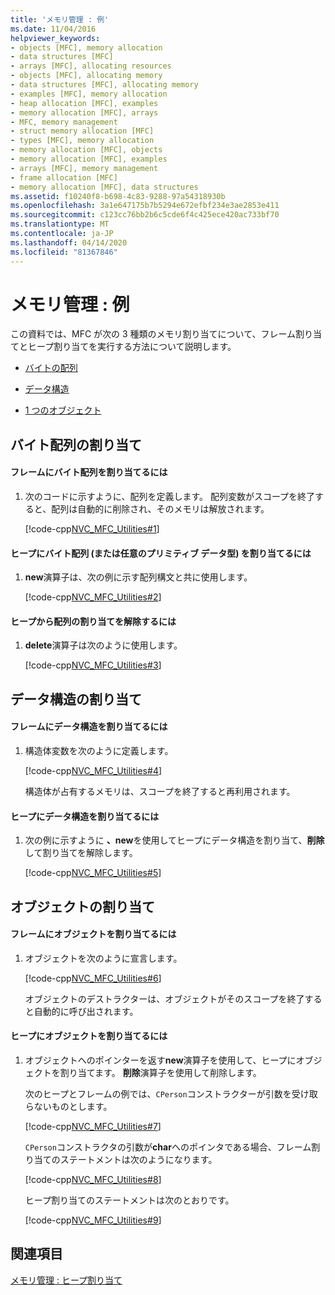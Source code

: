 ```yaml
---
title: 'メモリ管理 : 例'
ms.date: 11/04/2016
helpviewer_keywords:
- objects [MFC], memory allocation
- data structures [MFC]
- arrays [MFC], allocating resources
- objects [MFC], allocating memory
- data structures [MFC], allocating memory
- examples [MFC], memory allocation
- heap allocation [MFC], examples
- memory allocation [MFC], arrays
- MFC, memory management
- struct memory allocation [MFC]
- types [MFC], memory allocation
- memory allocation [MFC], objects
- memory allocation [MFC], examples
- arrays [MFC], memory management
- frame allocation [MFC]
- memory allocation [MFC], data structures
ms.assetid: f10240f8-b698-4c83-9288-97a54318930b
ms.openlocfilehash: 3a1e647175b7b5294e672efbf234e3ae2853e411
ms.sourcegitcommit: c123cc76bb2b6c5cde6f4c425ece420ac733bf70
ms.translationtype: MT
ms.contentlocale: ja-JP
ms.lasthandoff: 04/14/2020
ms.locfileid: "81367846"
---
```

# <a name="memory-management-examples"></a>メモリ管理 : 例

この資料では、MFC が次の 3 種類のメモリ割り当てについて、フレーム割り当てとヒープ割り当てを実行する方法について説明します。

- [バイトの配列](#_core_allocation_of_an_array_of_bytes)

- [データ構造](#_core_allocation_of_a_data_structure)

- [1 つのオブジェクト](#_core_allocation_of_an_object)

## <a name="allocation-of-an-array-of-bytes"></a><a name="_core_allocation_of_an_array_of_bytes"></a>バイト配列の割り当て

#### <a name="to-allocate-an-array-of-bytes-on-the-frame"></a>フレームにバイト配列を割り当てるには

1. 次のコードに示すように、配列を定義します。 配列変数がスコープを終了すると、配列は自動的に削除され、そのメモリは解放されます。

   [!code-cpp[NVC_MFC_Utilities#1](../mfc/codesnippet/cpp/memory-management-examples_1.cpp)]

#### <a name="to-allocate-an-array-of-bytes-or-any-primitive-data-type-on-the-heap"></a>ヒープにバイト配列 (または任意のプリミティブ データ型) を割り当てるには

1. **new**演算子は、次の例に示す配列構文と共に使用します。

   [!code-cpp[NVC_MFC_Utilities#2](../mfc/codesnippet/cpp/memory-management-examples_2.cpp)]

#### <a name="to-deallocate-the-arrays-from-the-heap"></a>ヒープから配列の割り当てを解除するには

1. **delete**演算子は次のように使用します。

   [!code-cpp[NVC_MFC_Utilities#3](../mfc/codesnippet/cpp/memory-management-examples_3.cpp)]

## <a name="allocation-of-a-data-structure"></a><a name="_core_allocation_of_a_data_structure"></a>データ構造の割り当て

#### <a name="to-allocate-a-data-structure-on-the-frame"></a>フレームにデータ構造を割り当てるには

1. 構造体変数を次のように定義します。

   [!code-cpp[NVC_MFC_Utilities#4](../mfc/codesnippet/cpp/memory-management-examples_4.cpp)]

   構造体が占有するメモリは、スコープを終了すると再利用されます。

#### <a name="to-allocate-data-structures-on-the-heap"></a>ヒープにデータ構造を割り当てるには

1. 次の例に示すように **、new**を使用してヒープにデータ構造を割り当て、**削除**して割り当てを解除します。

   [!code-cpp[NVC_MFC_Utilities#5](../mfc/codesnippet/cpp/memory-management-examples_5.cpp)]

## <a name="allocation-of-an-object"></a><a name="_core_allocation_of_an_object"></a>オブジェクトの割り当て

#### <a name="to-allocate-an-object-on-the-frame"></a>フレームにオブジェクトを割り当てるには

1. オブジェクトを次のように宣言します。

   [!code-cpp[NVC_MFC_Utilities#6](../mfc/codesnippet/cpp/memory-management-examples_6.cpp)]

   オブジェクトのデストラクターは、オブジェクトがそのスコープを終了すると自動的に呼び出されます。

#### <a name="to-allocate-an-object-on-the-heap"></a>ヒープにオブジェクトを割り当てるには

1. オブジェクトへのポインターを返す**new**演算子を使用して、ヒープにオブジェクトを割り当てます。 **削除**演算子を使用して削除します。

   次のヒープとフレームの例では、`CPerson`コンストラクターが引数を受け取らないものとします。

   [!code-cpp[NVC_MFC_Utilities#7](../mfc/codesnippet/cpp/memory-management-examples_7.cpp)]

   `CPerson`コンストラクタの引数が**char**へのポインタである場合、フレーム割り当てのステートメントは次のようになります。

   [!code-cpp[NVC_MFC_Utilities#8](../mfc/codesnippet/cpp/memory-management-examples_8.cpp)]

   ヒープ割り当てのステートメントは次のとおりです。

   [!code-cpp[NVC_MFC_Utilities#9](../mfc/codesnippet/cpp/memory-management-examples_9.cpp)]

## <a name="see-also"></a>関連項目

[メモリ管理 : ヒープ割り当て](../mfc/memory-management-heap-allocation.md)
